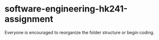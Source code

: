 # software-engineering-hk241-assignment

Everyone is encouraged to reorganize the folder structure or begin coding.